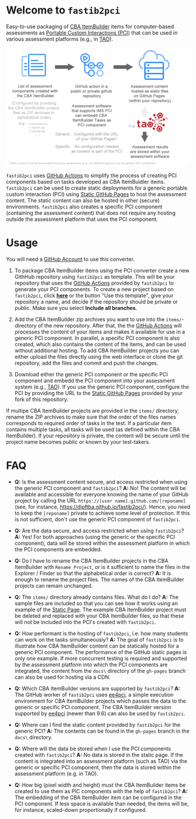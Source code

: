 # Welcome to `fastib2pci`

Easy-to-use packaging of [CBA ItemBuilder](https://tba.dipf.de/en/infrastructure/software-development/cba-itembuilder-1) items for computer-based assessments as [Portable Custom Interactions (PCI)](https://www.imsglobal.org/assessment/interactions.html) that can be used in various assessment platforms (e.g., in [TAO](https://www.taotesting.com/)). 

![](READMEimage.png)

`fastib2pci` uses [GitHub Actions](https://github.com/features/actions) to simplify the process of creating PCI components based on tasks developed as CBA ItemBuidler items. `fastib2pci` can be used to create static deployments for a generic portable custom interaction (PCI) using [Static GitHub Pages](https://pages.github.com/) to host the assessment content. The static content can also be hosted in other (secure) environments. `fastib2pci` also creates a specific PCI component (containing the assessment content) that does not require any hosting outside the assessment platform that uses the PCI component.

# Usage

You will need a [GitHub Account](https://github.com/signup) to use this converter. 

1. To package CBA ItemBuilder items using the PCI converter create a new GithHub repository using `fastib2pci` as template. This will be your repository that uses the [GitHub Actions](https://github.com/features/actions) provided by `fastib2pci` to generate your PCI components. To create a new project based on `fastib2pci`, click **[here](https://github.com/DIPFtba/fastib2pci/generate)** or the button "Use this template", give your repository a name, and decide if the repository should be private or public. Make sure you select **Include all branches**.

2. Add the CBA ItemBuilder zip archives you want to use into the `items/`-directory of the new repository. After that, the the [GitHub Actions](https://github.com/features/actions) will processes the content of your items and makes it available for use in a generic PCI component. In parallel, a specific PCI component is also created, which also contains the content of the items, and can be used without additional hosting. To add CBA ItemBuilder projects you can either upload the files directly using the web interface or clone the git repository, add the files and commit and push the changes. 

3. Download either the generic PCI component or the specific PCI component and embedd the PCI component into your assessment system (e.g., [TAO](https://www.taotesting.com/)). If you use the generic PCI component, configure the PCI by providing the URL to the [Static GitHub Pages](https://pages.github.com/) provided by your fork of this repository. 

If multipe CBA ItemBuilder projects are provided in the `items/` directory, rename the ZIP archives to make sure that the order of the files names corresponds to required order of tasks in the test. If a particular item contains multiple tasks, all tasks will be used (as defined within the CBA ItemBuilder). If your repository is private, the content will be secure until the project name becomes public or known by your test-takers. 

# FAQ

- **Q:** Is the assessment content secure, and access restricted when using the generic PCI component and `fastib2pci`? **A:** No! The content will be available and accessible for everyone knowing the name of your GitHub project by calling the URL `https://[user name].github.com/[reponame]` (see, for instance, https://dipftba.github.io/fastib2pci/). Hence, you need to keep the `[reponame]` private to achieve some level of protection. If this is not sufficient, don't use the generic PCI component of `fastib2pci`.

- **Q:** Are the data secure, and access restricted when using `fastib2pci`? **A:** Yes! For both approaches (using the generic or the specific PCI component), data will be stored within the assessment platform in which the PCI components are embedded. 
 
- **Q:** Do I have to rename the CBA ItemBuilder projects in the CBA ItemBuilder with `Rename Project`, or is it sufficient to name the files in the Explorer / Finder so that the alphabetical order is correct? **A:**  It is enough to rename the project files. The names of the CBA ItemBuilder projects can remain unchanged. 
- **Q:** The `items/` directory already contains files. What do I do? **A:** The sample files are included so that you can see how it works using an example of the [Static Page](https://dipftba.github.io/fastib2pci/). The example CBA ItemBuilder project must be deleted and replaced with your CBA ItemBuilder files, so that these will not be included into the PCI's created with `fastib2pci`. 

- **Q:** How performant is the hosting of `fastib2pci`, i.e. how many students can work on the tasks simultaneously?  **A:** The goal of `fastib2pci` is to illustrate how CBA ItemBuilder content can be statically hosted for a generic PCI component. The performance of the GitHub static pages is only one example. If more concurrent testing is required and supported by the assessment platform into which the PCI components are integrated, the content from the `docs\` directory of the `gh-pages` branch can also be used for hosting via a CDN. 

- **Q:** Which CBA ItemBuilder versions are supported by `fastib2pci`? **A:** The GitHub worker of `fastib2pci` uses [ee4pci](https://github.com/DIPFtba/ee4pci), a simple execution environment for CBA ItemBuilder projects which passes the data to the generic or specific PCI component. The CBA ItemBuilder version supported by [ee4pci](https://github.com/DIPFtba/ee4pci) (newer than 9.6) can also be used by `fastib2pci`. 

- **Q:** Where can I find the static content provided by `fastib2pci` for the generic PCI? **A:** The contents can be found in the `gh-pages` branch in the `docs\` directory. 

- **Q:** Where will the data be stored when I use the PCI components created with `fastib2pci`? **A:** No data is stored in the static page. If the content is integrated into an assessment platform (such as TAO) via the generic or specific PCI component, then the data is stored within the assessment platform (e.g. in TAO). 

- **Q:** How big (pixel width and height) must the CBA ItemBuilder items be created to use them as PIC components with the help of `fastib2pci`? **A:** The embedding of the CBA ItemBuilder item can be configured in the PCI component. If less space is available than needed, the items will be, for instance, scaled-down proportionally if configured. 